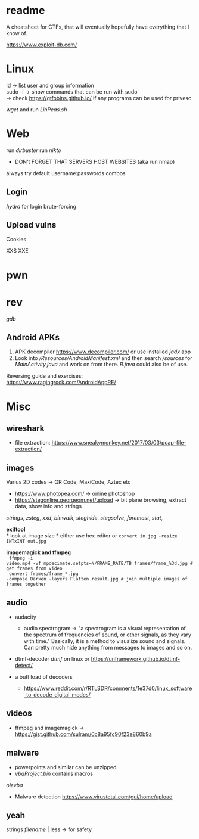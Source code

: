 # readme
A cheatsheet for CTFs, that will eventually hopefully have everything that I know of.

https://www.exploit-db.com/

# Linux
id <user> -> list user and group information <br>
sudo -l -> show commands that can be run with sudo <br>
  -> check https://gtfobins.github.io/ if any programs can be used for privesc <br>
 
_wget_ and run _LinPeas.sh_
  
# Web
  run _dirbuster_
  run _nikto_
  
  * DON't FORGET THAT SERVERS HOST WEBSITES (aka run nmap)
  
  always try default username:passwords combos
  
## Login
  _hydra_ for login brute-forcing

## Upload vulns
  
Cookies

XXS
XXE

# pwn

# rev
_gdb_
  
  
## Android APKs
  1) APK decompiler https://www.decompiler.com/ or use installed _jadx_ app
  2) Look into _/Resources/AndroidManifest.xml_ and then search _/sources_ for _MainActivity.java_ and work on from there. _R.java_ could also be of use.
  
  Reversing guide and exercises: https://www.ragingrock.com/AndroidAppRE/

# Misc

## wireshark
- file extraction: https://www.sneakymonkey.net/2017/03/03/pcap-file-extraction/
  
## images

  Varius 2D codes -> QR Code, MaxiCode, Aztec etc
  
  - https://www.photopea.com/
    -> online photoshop
  - https://stegonline.georgeom.net/upload
    -> bit plane browsing, extract data, show info and strings
  
  _strings_, _zsteg_, _xxd_, _binwalk_, _steghide_, _stegsolve_, _foremost_, _stat_, 
  
  **exiftool**<br>
    * look at image size
    * either use hex editor or <code>convert in.jpg -resize INTxINT out.jpg</code>
  
 **imagemagick and ffmpeg**
  <br><code> ffmpeg -i video.mp4 -vf mpdecimate,setpts=N/FRAME_RATE/TB frames/frame_%3d.jpg # get frames from video </code><br>
  <code> convert frames/frame_*.jpg -compose Darken -layers Flatten result.jpg # join multiple images of frames together </code>
  
  
## audio
  - audacity
    * audio spectrogram -> "a spectrogram is a visual representation of the spectrum of frequencies of sound, or other signals, as they vary with time." Basically, it is a method to visualize sound and signals. Can pretty much hide anything from messages to images and so on.
  
  - dtmf-decoder _dtmf_ on linux or https://unframework.github.io/dtmf-detect/
  
  - a butt load of decoders
    * https://www.reddit.com/r/RTLSDR/comments/1e37d0/linux_software_to_decode_digital_modes/
  
## videos
  - ffmpeg and imagemagick
    -> https://gist.github.com/sulram/0c8a95fc90f23e860b9a
  
## malware
* powerpoints and similar can be unzipped
* _vbaProject.bin_ contains macros
  
 _olevba_

  - Malware detection https://www.virustotal.com/gui/home/upload
  
## yeah
strings _filename_ | less -> for safety
